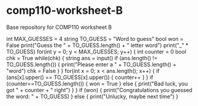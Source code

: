 # comp110-worksheet-B
Base repository for COMP110 worksheet B

int MAX_GUESSES = 4
string TO_GUESS = "Word to guess"
bool won = False
print("Guess the " + TO_GUESS.length() + " letter word")
print("_" * TO_GUESS)
for(int y = 0; y < MAX_GUESSES; y++)
{
  int counter = 0
  bool chk = True
  while(chk)
  {
    string ans = input()
    if (ans.length() != TO_GUESS.length())
    {
      print("Please enter a " + TO_GUESS.length() + "word")
      chk = False
    }
  }
  for(int x = 0; x < ans.length(); x++)
  {
    if (ans[x].upper() == TO_GUESS[x].upper())
    {
      counter++
    }
  }
  if (counter==TO_GUESS.length())
  {
    won = True
  }
  else
  {
    print("Bad luck, you got " + counter + " right")
  }
}
if (won)
{
  print("Congratulations you guessed the word: " + TO_GUESS)
}
else
{
  print("Unlucky, maybe next time")
}

